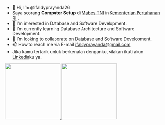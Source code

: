 - 👋 Hi, I’m @ifaldyprayanda26
- Saya seorang **Computer Setup** di [Mabes TNI](https://www.tni.mil.id/) in [Kementerian Pertahanan RI](https://kemhan.go.id/) .
- 👀 I’m interested in Database and Software Development.
- 🌱 I’m currently learning Database Architecture and Software Development.
- 💞️ I’m looking to collaborate on Database and Software Development.
- 📫 How to reach me via E-mail ifaldyprayanda@gmail.com
- Jika kamu tertarik untuk berkenalan denganku, silakan ikuti akun [Linkedin](https://www.linkedin.com/in/ifaldy-prayanda-3263a2186/)ku ya. 

<p align="left">
<a href="https://github.com/ifaldyprayanda26">
  <img height="180em" src="https://github-readme-stats-eight-theta.vercel.app/api?username=ifaldyprayanda26&show_icons=true&theme=algolia&include_all_commits=true&count_private=true"/>
  <img height="180em" src="https://github-readme-stats-eight-theta.vercel.app/api/top-langs/?username=ifaldyprayanda26&layout=compact&langs_count=8&theme=algolia"/>
</a>
</p>

<!---
ifaldyprayanda26/ifaldyprayanda26 is a ✨ special ✨ repository because its `README.md` (this file) appears on your GitHub profile.
You can click the Preview link to take a look at your changes.
--->
